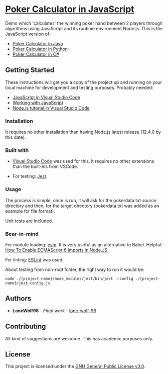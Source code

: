 # [Poker Calculator in JavaScript](https://github.com/lone-wolf-96/poker-calculator-js/)

Demo which 'calculates' the winning poker hand between 2 players through algorithms using JavaScript and its runtime environment Node.js.
This is the JavaScript version of:

* [Poker Calculator in Java](https://github.com/lone-wolf-96/poker-calculator-java/)
* [Poker Calculator in Python](https://github.com/lone-wolf-96/poker-calculator-python/)
* [Poker Calculator in C#](https://github.com/lone-wolf-96/poker-calculator-csharp/)

## Getting Started

These instructions will get you a copy of the project up and running on your local machine for development and testing purposes.
Probably needed:

* [JavaScript in Visual Studio Code](https://code.visualstudio.com/docs/languages/javascript)
* [Working with JavaScript](https://code.visualstudio.com/docs/nodejs/working-with-javascript)
* [Node.js tutorial in Visual Studio Code](https://code.visualstudio.com/docs/nodejs/nodejs-tutorial)

### Installation

It requires no other installation than having Node.js latest release (12.4.0 by this date).

### Built with

* [Visual Studio Code](https://code.visualstudio.com/) was used for this, it requires no other extensions than the built-ins from VSCode.

* For testing: [Jest](https://jestjs.io/).

### Usage

The process is simple, once is run, it will ask for the pokerdata.txt source directory and then, for the target directory (pokerdata.txt was added as an example for file format).

Unit tests are included.

### Bear-in-mind

For module loading: [esm](https://www.npmjs.com/package/esm/). It is very useful as an alternative to Babel.
Helpful: [How To Enable ECMAScript 6 Imports in Node.JS](https://timonweb.com/tutorials/how-to-enable-ecmascript-6-imports-in-nodejs/)

For linting: [ESLint](https://eslint.org/) was used.

About testing from non-root folder, the right way to run it would be:

`node ./[project-name]/node_modules/jest/bin/jest --config ./[project-name]/jest.config.js`

## Authors

* **LoneWolf96** - *Final work* - [lone-wolf-96](https://github.com/lone-wolf-96/)

## Contributing

All kind of suggestions are welcome. This has academic purposes only.

## License

This project is licensed under the [GNU General Public License v3.0](https://choosealicense.com/licenses/gpl-3.0/).
